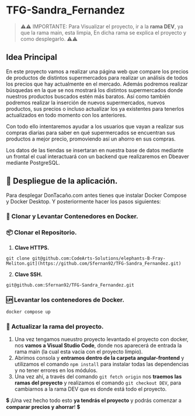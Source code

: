 # TFG-Sandra_Fernandez

> ⚠⚠ IMPORTANTE: Para Visualizar el proyecto, ir a la **rama DEV**, ya que la rama main, esta limpia, En dicha rama se explica el proyecto y como desplegarlo. ⚠⚠

## Idea Principal

En este proyecto vamos a realizar una página web que compare los precios de productos de distintos supermercados para realizar un análisis de todos los precios que hay actualmente en el mercado. Además podremos realizar búsquedas en la que se nos mostrará los distintos supermercados donde nuestros productos buscados estén más baratos. Así como también podremos realizar la inserción de nuevos supermercados, nuevos productos, sus precios o incluso actualizar los ya existentes para tenerlos actualizados en todo momento con los anteriores. 

Con todo ello intentaremos ayudar a los usuarios que vayan a realizar sus compras diarias para saber en qué supermercados se encuentran sus productos a mejor precio, promoviendo así un ahorro en sus compras. 

Los datos de las tiendas se insertaran en nuestra base de datos mediante un frontal el cual interactuará con un backend que realizaremos en Dbeaver mediante PostgreSQL. 

## 🚀 Despliegue de la aplicación.

Para desplegar DonTacaño.com antes tienes que instalar Docker Compose y Docker Desktop. Y posteriormente hacer los pasos siguientes:

### 🐳 Clonar y Levantar Contenedores en Docker.

### 📦 Clonar el Repositorio.

1. **Clave HTTPS.**

```
git clone git@github.com:CodeArts-Solutions/elephants-B-Fray-Meliton.git](https://github.com/Sfernan92/TFG-Sandra_Fernandez.git)
```

2. **Clave SSH.**

```
git@github.com:Sfernan92/TFG-Sandra_Fernandez.git
```

### 🆙 Levantar los contenedores de Docker.

```
docker compose up
```

### 🔄 Actualizar la rama del proyecto.

1. Una vez tengamos nueustro proyecto levantado el proyecto con docker, nos **vamos a Visual Studio Code**, donde nos aparecerá de entrada la rama main (la cual esta vacia con el proyecto limpio).
2. Abrimos consola y **entramos dentro de la carpeta angular-frontend** y utilizamos el comando `npm install` para instalar todas las dependencias y no tener errores en los módulos.
3. Una vez ahí, a través del comando `git fetch origin` nos **traemos las ramas del proyecto** y realizamos el comando `git checkout DEV`, para cambiarnos a la rama DEV que es donde está todo el proyecto. 

💲 ¡Una vez hecho todo esto **ya tendrás el proyecto** y podrás comenzar a **comparar precios y ahorrar**! 💲

